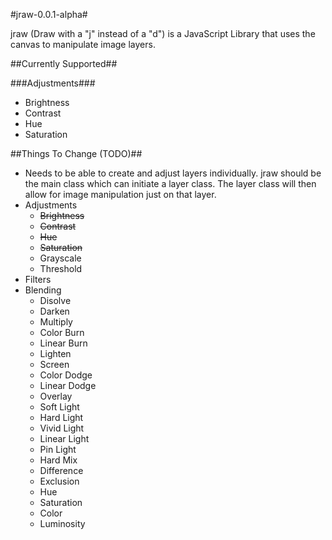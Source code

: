 #jraw-0.0.1-alpha#

jraw (Draw with a "j" instead of a "d") is a JavaScript Library that uses the canvas to manipulate image layers.

##Currently Supported##

###Adjustments###
- Brightness
- Contrast
- Hue
- Saturation

##Things To Change (TODO)##
- Needs to be able to create and adjust layers individually. jraw should be the main class which can initiate a layer class. The layer class will then allow for image manipulation just on that layer.
- Adjustments
  - ~~Brightness~~
  - ~~Contrast~~
  - ~~Hue~~
  - ~~Saturation~~
  - Grayscale
  - Threshold
- Filters
- Blending
  - Disolve
  - Darken
  - Multiply
  - Color Burn
  - Linear Burn
  - Lighten
  - Screen
  - Color Dodge
  - Linear Dodge
  - Overlay
  - Soft Light
  - Hard Light
  - Vivid Light
  - Linear Light
  - Pin Light
  - Hard Mix
  - Difference
  - Exclusion
  - Hue
  - Saturation
  - Color
  - Luminosity
